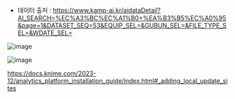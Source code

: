 * 데이터 출처 : https://www.kamp-ai.kr/aidataDetail?AI_SEARCH=%EC%A3%BC%EC%A1%B0+%EA%B3%B5%EC%A0%95&page=1&DATASET_SEQ=53&EQUIP_SEL=&GUBUN_SEL=&FILE_TYPE_SEL=&WDATE_SEL=

![image](https://github.com/user-attachments/assets/cad77112-bf58-4e61-8a9c-cde5c50f2c29)

![image](https://github.com/user-attachments/assets/63b93c06-ed92-4848-b79c-9351025b349d)

https://docs.knime.com/2023-12/analytics_platform_installation_guide/index.html#_adding_local_update_sites
